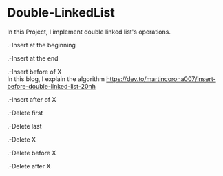 # Double-LinkedList
In this Project, I implement double linked list's operations.

 .-Insert at the beginning
 
 .-Insert at the end
 
 .-Insert before of X   
 In this blog, I explain the algorithm https://dev.to/martincorona007/insert-before-double-linked-list-20nh
 
 .-Insert after of X
 
 .-Delete first
 
 .-Delete last
 
 .-Delete X
 
 .-Delete before X
 
 .-Delete after X
       
